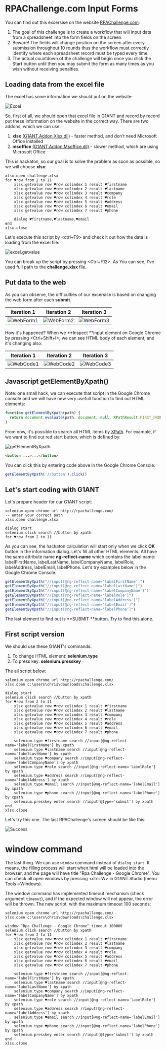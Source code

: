 ﻿# RPAChallenge.com Input Forms

You can find out this excersise on the website [RPAChallenge.com](http://rpachallenge.com/):

1. The goal of this challenge is to create a workflow that will input data from a spreadsheet into the form fields on the screen.
2. Beware! The fields will change position on the screen after every submission throughout 10 rounds thus the workflow must correctly identify where each spreadsheet record must be typed every time.
3. The actual countdown of the challenge will begin once you click the Start button until then you may submit the form as many times as you wish without receiving penalties.

## Loading data from the excel file

The excel has some information we should put on the website:

![Excel](excel.jpg)

So, first of all, we should open that excel file in G1ANT 
and record by record put these information on the website in the correct way.
There are two addons, which we can use:

1. **xlsx** [(G1ANT.Addon.Xlsx.dll)](https://manual.g1ant.com/G1ANT.Addons/G1ANT.Addon.Xlsx/Addon.md) - faster method, and don't need Microsoft Office installed
2. **msoffice** [(G1ANT.Addon.Msoffice.dll)](https://manual.g1ant.com/G1ANT.Addons/G1ANT.Addon.MSOffice/Addon.md) - slower method, which are using Microsoft Office

This is hackaton, so our goal is to solve the problem as soon as possible, 
so we will choose **xlsx**:

<!-- TODO: xlsx.gettable [sheet ... [from ...] [to ...]] result ... -->

```G1ANT
xlsx.open challenge.xlsx
for ♥row from 2 to 11
    xlsx.getvalue row ♥row colindex 1 result ♥firstname
    xlsx.getvalue row ♥row colindex 2 result ♥lastname
    xlsx.getvalue row ♥row colindex 3 result ♥company
    xlsx.getvalue row ♥row colindex 4 result ♥role
    xlsx.getvalue row ♥row colindex 5 result ♥address
    xlsx.getvalue row ♥row colindex 6 result ♥email
    xlsx.getvalue row ♥row colindex 7 result ♥phone
 
    dialog ♥firstname,♥lastname,♥email
end
xlsx.close
```

Let's execute this script by <ctrl+F9> and check it out 
how the data is loading from the excel file:

![excel.getvalue](xlsxgetvalue.jpg)

You can break up the script by pressing <Ctrl+F12>. 
As You can see, I've used full path to the **challenge.xlsx** file.

## Put data to the web

As you can observe, the difficulties of our excersise 
is based on changing the web form after each **submit**.

Iteration 1 | Iteration 2 | Iteration 3
----------- | ----------- | -----------
![WebForm1](webform1.jpg) | ![WebForm2](webform2.jpg) | ![WebForm3](webform3.jpg)

How it's happened? When we **Inspect **input element on Google Chrome by pressing <Ctrl+Shift+I>, 
we can see HTML body of each element, and it's changing also:

Iteration 1 | Iteration 2 | Iteration 3
----------- | ----------- | -----------
![WebCode1](webcode1.jpg) | ![WebCode2](webcode2.jpg) | ![WebCode3](webcode3.jpg)

## Javascript getElementByXpath()

Note: one small hack, we can execute that script in the Google Chrome console 
and we will have new very usefull function to find out HTML elements:

```JavaScript
function getElementByXpath(path) {
  return document.evaluate(path, document, null, XPathResult.FIRST_ORDERED_NODE_TYPE, null).singleNodeValue;
}
```

From now, it's possible to search all HTML items by [XPath](https://www.w3schools.com/xml/xpath_syntax.asp).
For example, if we want to find out red start button, which is defined by:

![getElementByXpath](getelementbyxpath.jpg)

```html
<button ...>...</button>
```

You can click this by entering code above in the Google Chrome Console:

```JavaScript
getElementByXpath('//button').click()
```

## Let's start coding with G1ANT

Let's prepare header for our G1ANT script:

```G1ANT
selenium.open chrome url http://rpachallenge.com/ 
-- enter your correct path
xlsx.open challenge.xlsx

dialog start
selenium.click search //button by xpath
for ♥row from 2 to 11
```

As you can see, the hackaton calculation will start only when we click **OK** 
button in the information dialog. Let's fill all other HTML elements. All have 
the same attribute name **ng-reflect-name** which contains the label name:
labelFirstName, labelLastName, labelCompanyName, labelRole, 
labelAddress, labelEmail, labelPhone. Let's try examples below in the 
Google Chrome Console.

```JavaScript
getElementByXpath("//input[@ng-reflect-name='labelFirstName']")
getElementByXpath("//input[@ng-reflect-name='labelLastName']")
getElementByXpath("//input[@ng-reflect-name='labelCompanyName']")
getElementByXpath("//input[@ng-reflect-name='labelRole']")
getElementByXpath("//input[@ng-reflect-name='labelAddress']")
getElementByXpath("//input[@ng-reflect-name='labelEmail']")
getElementByXpath("//input[@ng-reflect-name='labelPhone']")
```

The last element to find out is **SUBMIT **button. Try to find this alone. 

## First script version

We should use these G1ANT's commands:
1. To change HTML element: **selenium.type**
2. To press key: **selenium.presskey**

The all script below:

```G1ANT
selenium.open chrome url http://rpachallenge.com/ 
xlsx.open c:\users\chris\downloads\challenge.xlsx

dialog start
selenium.click search //button by xpath
for ♥row from 2 to 11
    xlsx.getvalue row ♥row colindex 1 result ♥firstname
    xlsx.getvalue row ♥row colindex 2 result ♥lastname
    xlsx.getvalue row ♥row colindex 3 result ♥company
    xlsx.getvalue row ♥row colindex 4 result ♥role
    xlsx.getvalue row ♥row colindex 5 result ♥address
    xlsx.getvalue row ♥row colindex 6 result ♥email
    xlsx.getvalue row ♥row colindex 7 result ♥phone
 
    selenium.type ♥firstname search //input[@ng-reflect-name='labelFirstName'] by xpath 
    selenium.type ♥lastname search //input[@ng-reflect-name='labelLastName'] by xpath 
    selenium.type ♥company search //input[@ng-reflect-name='labelCompanyName'] by xpath 
    selenium.type ♥role search //input[@ng-reflect-name='labelRole'] by xpath 
    selenium.type ♥address search //input[@ng-reflect-name='labelAddress'] by xpath 
    selenium.type ♥email search //input[@ng-reflect-name='labelEmail'] by xpath 
    selenium.type ♥phone search //input[@ng-reflect-name='labelPhone'] by xpath 
    selenium.presskey enter search //input[@type='submit'] by xpath
end
xlsx.close
```

Let's try this one. The last RPAChallenge's screen should be like this:

![Success](success.jpg)

# window command

The last thing. We can use `window` command instead of `dialog start`. It means, 
the filling process will start when html will be loaded into the browser, 
and the page will have title "Rpa Challenge - Google Chrome". 
You can check all open windows by pressing <ctrl+W> in G1ANT.Studio (menu Tools->Windows).

The window command has implemented timeout mechanism (check argument `timeout`), 
and if the expected window will not appear, the error will be thrown. The new script, 
with the maximum timeout 100 seconds:

```G1ANT
selenium.open chrome url http://rpachallenge.com/ 
xlsx.open c:\users\chris\downloads\challenge.xlsx

window ‴Rpa Challenge - Google Chrome‴ timeout 100000
selenium.click search //button by xpath
for ♥row from 2 to 11
    xlsx.getvalue row ♥row colindex 1 result ♥firstname
    xlsx.getvalue row ♥row colindex 2 result ♥lastname
    xlsx.getvalue row ♥row colindex 3 result ♥company
    xlsx.getvalue row ♥row colindex 4 result ♥role
    xlsx.getvalue row ♥row colindex 5 result ♥address
    xlsx.getvalue row ♥row colindex 6 result ♥email
    xlsx.getvalue row ♥row colindex 7 result ♥phone
 
    selenium.type ♥firstname search //input[@ng-reflect-name='labelFirstName'] by xpath 
    selenium.type ♥lastname search //input[@ng-reflect-name='labelLastName'] by xpath 
    selenium.type ♥company search //input[@ng-reflect-name='labelCompanyName'] by xpath 
    selenium.type ♥role search //input[@ng-reflect-name='labelRole'] by xpath 
    selenium.type ♥address search //input[@ng-reflect-name='labelAddress'] by xpath 
    selenium.type ♥email search //input[@ng-reflect-name='labelEmail'] by xpath 
    selenium.type ♥phone search //input[@ng-reflect-name='labelPhone'] by xpath 
    selenium.presskey enter search //input[@type='submit'] by xpath
end
xlsx.close
```

<!-- The script should look like this
```G1ANT
selenium.open chrome url http://rpachallenge.com/ 
xlsx.open c:\users\chris\downloads\challenge.xlsx
xlsx.gettable
selenium.waitforopen
selenium.click search //button by xpath
for ♥row from 1 to ♥result⟦count⟧
    selenium.enter ♥result⟦First Name,♥row⟧ search //input[@ng-reflect-name='labelFirstName'] by xpath 
    selenium.enter ♥result⟦Last Name,♥row⟧ search //input[@ng-reflect-name='labelLastName'] by xpath 
    selenium.enter ♥result⟦Company Name,♥row⟧ search //input[@ng-reflect-name='labelCompanyName'] by xpath 
    selenium.enter ♥result⟦Role in Company,♥row⟧ search //input[@ng-reflect-name='labelRole'] by xpath 
    selenium.enter ♥result⟦Address,♥row⟧ search //input[@ng-reflect-name='labelAddress'] by xpath 
    selenium.entry ♥result⟦Email,♥row⟧ search //input[@ng-reflect-name='labelEmail'] by xpath 
    selenium.type ♥result⟦Phone Number,♥row⟧ search //input[@ng-reflect-name='labelPhone'] by xpath 
    selenium.click search //input[@type='submit'] by xpath
end
xlsx.close
```
-->